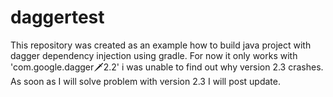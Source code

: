 # daggertest
This repository was created as an example how to build java project with dagger dependency injection using gradle.
For now it only works with 'com.google.dagger:dagger:2.2' i was unable to find out why version 2.3 crashes. As soon as I will solve problem with version 2.3 I will post update.


